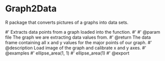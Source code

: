 # Graph2Data
R package that converts pictures of a graphs into data sets.


#' Extracts data points from a graph loaded into the function.
#'
#' @param file The graph we are extracting data values from.
#' @return The data frame containing all x and y values for the major points of our graph.
#' @description Load image of the graph and calibrate x and y axes.
#' @examples
#' ellipse_area(1, 1)
#' ellipse_area(1)
#' @export